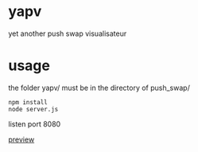 # yapv
yet another push swap visualisateur

# usage
the folder yapv/ must be in the directory of push_swap/

    npm install
    node server.js

listen port 8080

[preview](http://pushswap.machine.ovh)
